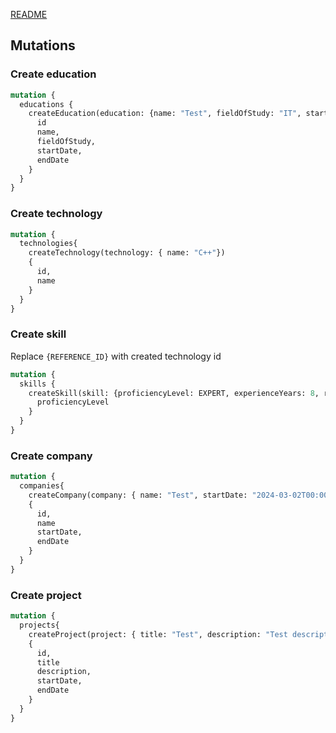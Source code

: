 [README](../README.md)
## Mutations


### Create education
```graphql
mutation {
  educations {
    createEducation(education: {name: "Test", fieldOfStudy: "IT", startDate: "2014-09-01T00:00:00Z", endDate: "2016-09-01T00:00:00Z"}) {
      id
      name,
      fieldOfStudy,
      startDate,
      endDate
    }
  }
}
```
### Create technology
```graphql
mutation {
  technologies{
    createTechnology(technology: { name: "C++"})
    {
      id,
      name
    }
  }
}
```


### Create skill
Replace `{REFERENCE_ID}` with created technology id

```graphql
mutation {
  skills {
    createSkill(skill: {proficiencyLevel: EXPERT, experienceYears: 8, referenceId: {REFERENCE_ID}, referenceType: TECHNOLOGY}) {
      proficiencyLevel
    }
  }
}
```
### Create company

```graphql
mutation {
  companies{
    createCompany(company: { name: "Test", startDate: "2024-03-02T00:00:00+00:00"})
    {
      id,
      name
      startDate,
      endDate
    }
  }
}
```

### Create project
```graphql
mutation {
  projects{
    createProject(project: { title: "Test", description: "Test description", startDate: "2024-03-02T00:00:00+00:00"})
    {
      id,
      title
      description,
      startDate,
      endDate
    }
  }
}
```